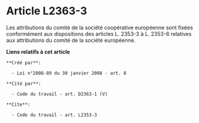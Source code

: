 # Article L2363-3

Les attributions du comité de la société coopérative européenne sont fixées conformément aux dispositions des articles L.
2353-3 à L. 2353-6 relatives aux attributions du comité de la société européenne.

**Liens relatifs à cet article**

	**Créé par**:

	  - Loi n°2008-89 du 30 janvier 2008 - art. 8

	**Cité par**:

	  - Code du travail - art. D2363-1 (V)

	**Cite**:

	  - Code du travail - art. L2353-3
